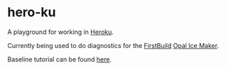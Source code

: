 # hero-ku

A playground for working in [Heroku](https://www.heroku.com/).

Currently being used to do diagnostics for the [FirstBuild](https://firstbuild.com/) [Opal Ice Maker](http://nuggetice.com/).

Baseline tutorial can be found [here](https://devcenter.heroku.com/articles/mean-apps-restful-api).
